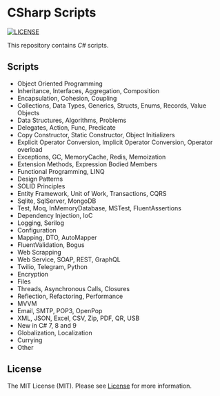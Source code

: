 # CSharp Scripts

[![LICENSE](https://img.shields.io/badge/license-MIT-green)](LICENSE)

This repository contains _C#_ scripts.

## Scripts

- Object Oriented Programming
- Inheritance, Interfaces, Aggregation, Composition
- Encapsulation, Cohesion, Coupling
- Collections, Data Types, Generics, Structs, Enums, Records, Value Objects
- Data Structures, Algorithms, Problems
- Delegates, Action, Func, Predicate
- Copy Constructor, Static Constructor, Object Initializers
- Explicit Operator Conversion, Implicit Operator Conversion, Operator overload
- Exceptions, GC, MemoryCache, Redis, Memoization
- Extension Methods, Expression Bodied Members
- Functional Programming, LINQ
- Design Patterns
- SOLID Principles
- Entity Framework, Unit of Work, Transactions, CQRS
- Sqlite, SqlServer, MongoDB
- Test, Moq, InMemoryDatabase, MSTest, FluentAssertions
- Dependency Injection, IoC
- Logging, Serilog
- Configuration
- Mapping, DTO, AutoMapper
- FluentValidation, Bogus
- Web Scrapping
- Web Service, SOAP, REST, GraphQL
- Twilio, Telegram, Python
- Encryption
- Files
- Threads, Asynchronous Calls, Closures
- Reflection, Refactoring, Performance
- MVVM
- Email, SMTP, POP3, OpenPop
- XML, JSON, Excel, CSV, Zip, PDF, QR, USB
- New in C# 7, 8 and 9
- Globalization, Localization
- Currying
- Other

## License

The MIT License (MIT). Please see [License](LICENSE) for more information.
